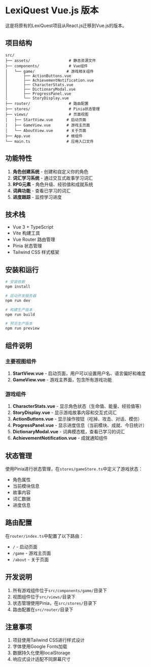 # LexiQuest Vue.js 版本

这是将原有的LexiQuest项目从React.js迁移到Vue.js的版本。

## 项目结构

```
src/
├── assets/                 # 静态资源文件
├── components/             # Vue组件
│   └── game/              # 游戏相关组件
│       ├── ActionButtons.vue
│       ├── AchievementNotification.vue
│       ├── CharacterStats.vue
│       ├── DictionaryModal.vue
│       ├── ProgressPanel.vue
│       └── StoryDisplay.vue
├── router/                 # 路由配置
├── stores/                 # Pinia状态管理
├── views/                  # 页面视图
│   ├── StartView.vue      # 启动页面
│   ├── GameView.vue       # 游戏主页面
│   └── AboutView.vue      # 关于页面
├── App.vue                # 根组件
└── main.ts                # 应用入口文件
```

## 功能特性

1. **角色创建系统** - 创建和自定义你的角色
2. **词汇学习系统** - 通过交互式故事学习词汇
3. **RPG元素** - 角色升级、经验值和成就系统
4. **词典功能** - 查看已学习的词汇
5. **进度跟踪** - 监控学习进度

## 技术栈

- Vue 3 + TypeScript
- Vite 构建工具
- Vue Router 路由管理
- Pinia 状态管理
- Tailwind CSS 样式框架

## 安装和运行

```bash
# 安装依赖
npm install

# 启动开发服务器
npm run dev

# 构建生产版本
npm run build

# 预览生产版本
npm run preview
```

## 组件说明

### 主要视图组件

1. **StartView.vue** - 启动页面，用户可以设置用户名、语言偏好和难度
2. **GameView.vue** - 游戏主界面，包含所有游戏功能

### 游戏组件

1. **CharacterStats.vue** - 显示角色状态（生命值、能量、经验值等）
2. **StoryDisplay.vue** - 显示游戏故事内容和交互式词汇
3. **ActionButtons.vue** - 显示操作按钮（吃掉、攻击、对话、模仿）
4. **ProgressPanel.vue** - 显示进度信息（当前模块、成就、今日统计）
5. **DictionaryModal.vue** - 词典模态框，查看已学习的词汇
6. **AchievementNotification.vue** - 成就通知组件

## 状态管理

使用Pinia进行状态管理，在`stores/gameStore.ts`中定义了游戏状态：

- 角色属性
- 当前模块信息
- 故事内容
- 词汇数据
- 进度信息

## 路由配置

在`router/index.ts`中配置了以下路由：

- `/` - 启动页面
- `/game` - 游戏主页面
- `/about` - 关于页面

## 开发说明

1. 所有游戏组件位于`src/components/game/`目录下
2. 视图组件位于`src/views/`目录下
3. 状态管理使用Pinia，在`src/stores/`目录下
4. 路由配置在`src/router/`目录下

## 注意事项

1. 项目使用Tailwind CSS进行样式设计
2. 字体使用Google Fonts加载
3. 数据持久化使用localStorage
4. 响应式设计适配不同屏幕尺寸
